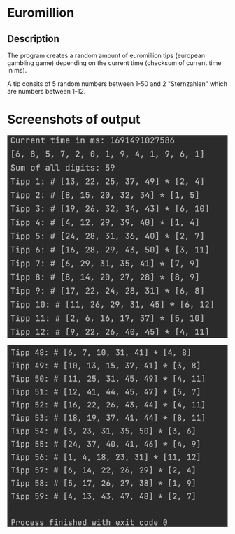 # Euromillion #
## Description ##
The program creates a random amount of euromillion tips (european gambling game) depending on the current time (checksum of current time in ms).

A tip consits of 5 random numbers between 1-50 and 2 "Sternzahlen" which are numbers between 1-12.

# Screenshots of output #
![img](resources/euromillion1.png)

![img](resources/euromillion2.png)

